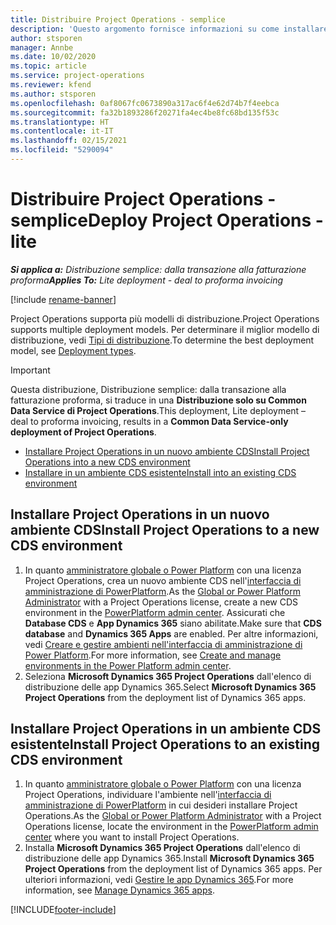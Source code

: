 ```yaml
---
title: Distribuire Project Operations - semplice
description: 'Questo argomento fornisce informazioni su come installare la distribuzione semplice di Project Operations: dalla transazione alla fatturazione proforma.'
author: stsporen
manager: Annbe
ms.date: 10/02/2020
ms.topic: article
ms.service: project-operations
ms.reviewer: kfend
ms.author: stsporen
ms.openlocfilehash: 0af8067fc0673890a317ac6f4e62d74b7f4eebca
ms.sourcegitcommit: fa32b1893286f20271fa4ec4be8fc68bd135f53c
ms.translationtype: HT
ms.contentlocale: it-IT
ms.lasthandoff: 02/15/2021
ms.locfileid: "5290094"
---
```

# <a name="deploy-project-operations---lite"></a><span data-ttu-id="efe98-103">Distribuire Project Operations - semplice</span><span class="sxs-lookup"><span data-stu-id="efe98-103">Deploy Project Operations - lite</span></span>

<span data-ttu-id="efe98-104">_**Si applica a:** Distribuzione semplice: dalla transazione alla fatturazione proforma_</span><span class="sxs-lookup"><span data-stu-id="efe98-104">_**Applies To:** Lite deployment - deal to proforma invoicing_</span></span>

[!include [rename-banner](~/includes/cc-data-platform-banner.md)]

<span data-ttu-id="efe98-105">Project Operations supporta più modelli di distribuzione.</span><span class="sxs-lookup"><span data-stu-id="efe98-105">Project Operations supports multiple deployment models.</span></span> <span data-ttu-id="efe98-106">Per determinare il miglior modello di distribuzione, vedi [Tipi di distribuzione](determine-deployment-type.md).</span><span class="sxs-lookup"><span data-stu-id="efe98-106">To determine the best deployment model, see [Deployment types](determine-deployment-type.md).</span></span>


> [!IMPORTANT]
> <span data-ttu-id="efe98-107">Questa distribuzione, Distribuzione semplice: dalla transazione alla fatturazione proforma, si traduce in una **Distribuzione solo su Common Data Service di Project Operations**.</span><span class="sxs-lookup"><span data-stu-id="efe98-107">This deployment, Lite deployment – deal to proforma invoicing, results in a **Common Data Service-only deployment of Project Operations**.</span></span>

- [<span data-ttu-id="efe98-108">Installare Project Operations in un nuovo ambiente CDS</span><span class="sxs-lookup"><span data-stu-id="efe98-108">Install Project Operations into a new CDS environment</span></span>](#new)
- [<span data-ttu-id="efe98-109">Installare in un ambiente CDS esistente</span><span class="sxs-lookup"><span data-stu-id="efe98-109">Install into an existing CDS environment</span></span>](#existing)



## <a name="install-project-operations-to-a-new-cds-environment"></a><a name="new"></a><span data-ttu-id="efe98-110">Installare Project Operations in un nuovo ambiente CDS</span><span class="sxs-lookup"><span data-stu-id="efe98-110">Install Project Operations to a new CDS environment</span></span>

1. <span data-ttu-id="efe98-111">In quanto [amministratore globale o Power Platform](https://docs.microsoft.com/power-platform/admin/global-service-administrators-can-administer-without-license) con una licenza Project Operations, crea un nuovo ambiente CDS nell'[interfaccia di amministrazione di PowerPlatform](https://admin.powerplatform.com).</span><span class="sxs-lookup"><span data-stu-id="efe98-111">As the [Global or Power Platform Administrator](https://docs.microsoft.com/power-platform/admin/global-service-administrators-can-administer-without-license) with a Project Operations license, create a new CDS environment in the [PowerPlatform admin center](https://admin.powerplatform.com).</span></span> <span data-ttu-id="efe98-112">Assicurati che **Database CDS** e **App Dynamics 365** siano abilitate.</span><span class="sxs-lookup"><span data-stu-id="efe98-112">Make sure that **CDS database** and **Dynamics 365 Apps** are enabled.</span></span> <span data-ttu-id="efe98-113">Per altre informazioni, vedi [Creare e gestire ambienti nell'interfaccia di amministrazione di Power Platform](https://docs.microsoft.com/power-platform/admin/create-environment#create-an-environment-in-the-power-platform-admin-center).</span><span class="sxs-lookup"><span data-stu-id="efe98-113">For more information, see [Create and manage environments in the Power Platform admin center](https://docs.microsoft.com/power-platform/admin/create-environment#create-an-environment-in-the-power-platform-admin-center).</span></span>
2. <span data-ttu-id="efe98-114">Seleziona **Microsoft Dynamics 365 Project Operations** dall'elenco di distribuzione delle app Dynamics 365.</span><span class="sxs-lookup"><span data-stu-id="efe98-114">Select **Microsoft Dynamics 365 Project Operations** from the deployment list of Dynamics 365 apps.</span></span>


## <a name="install-project-operations-to-an-existing-cds-environment"></a><a name="existing"></a><span data-ttu-id="efe98-115">Installare Project Operations in un ambiente CDS esistente</span><span class="sxs-lookup"><span data-stu-id="efe98-115">Install Project Operations to an existing CDS environment</span></span>

1. <span data-ttu-id="efe98-116">In quanto [amministratore globale o Power Platform](https://docs.microsoft.com/power-platform/admin/global-service-administrators-can-administer-without-license) con una licenza Project Operations, individuare l'ambiente nell'[interfaccia di amministrazione di PowerPlatform](https://admin.powerplatform.com) in cui desideri installare Project Operations.</span><span class="sxs-lookup"><span data-stu-id="efe98-116">As the [Global or Power Platform Administrator](https://docs.microsoft.com/power-platform/admin/global-service-administrators-can-administer-without-license) with a Project Operations license, locate the environment in the [PowerPlatform admin center](https://admin.powerplatform.com) where you want to install Project Operations.</span></span>
2. <span data-ttu-id="efe98-117">Installa **Microsoft Dynamics 365 Project Operations** dall'elenco di distribuzione delle app Dynamics 365.</span><span class="sxs-lookup"><span data-stu-id="efe98-117">Install **Microsoft Dynamics 365 Project Operations** from the deployment list of Dynamics 365 apps.</span></span> <span data-ttu-id="efe98-118">Per ulteriori informazioni, vedi [Gestire le app Dynamics 365](https://docs.microsoft.com/power-platform/admin/manage-apps).</span><span class="sxs-lookup"><span data-stu-id="efe98-118">For more information, see [Manage Dynamics 365 apps](https://docs.microsoft.com/power-platform/admin/manage-apps).</span></span>




[!INCLUDE[footer-include](../includes/footer-banner.md)]